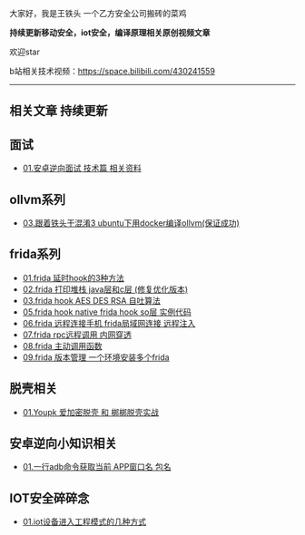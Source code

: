 大家好，我是王铁头 一个乙方安全公司搬砖的菜鸡

**持续更新移动安全，iot安全，编译原理相关原创视频文章**

欢迎star

b站相关技术视频：https://space.bilibili.com/430241559

---
## 相关文章 持续更新

## 面试
- [01.安卓逆向面试 技术篇 相关资料](audition/)

## ollvm系列
- [03.跟着铁头干混淆3 ubuntu下用docker编译ollvm(保证成功)](Ollvm/03/README.md)

## frida系列
- [01.frida 延时hook的3种方法](frida/01/README.md)
- [02.frida 打印堆栈 java层和c层 (修复优化版本)](frida/02/README.md)
- [03.frida hook AES DES RSA 自吐算法](frida/03/README.md)
- [05.frida hook native  frida hook so层 实例代码](frida/05/README.md)
- [06.frida 远程连接手机 frida局域网连接 远程注入](frida/06/README.md)
- [07.frida rpc远程调用 内网穿透](frida/07/README.md)
- [08.frida 主动调用函数](frida/08/README.md)
- [09.frida 版本管理 一个环境安装多个frida](frida/09/README.md)

## 脱壳相关
- [01.Youpk  爱加密脱壳 和 梆梆脱壳实战](shell/01/README.md)

## 安卓逆向小知识相关
- [01.一行adb命令获取当前 APP窗口名 包名](Tips/01/README.md)

## IOT安全碎碎念
- [01.iot设备进入工程模式的几种方式](IOT/01/README.md)
